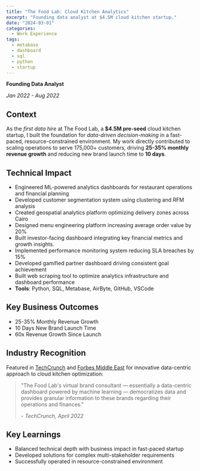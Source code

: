 ```yaml
---
title: "The Food Lab: Cloud Kitchen Analytics"
excerpt: "Founding data analyst at $4.5M cloud kitchen startup."
date: "2024-03-01"
categories:
  - Work Experience
tags:
  - metabase
  - dashboard
  - sql
  - python
  - startup
---
```


**Founding Data Analyst**

_Jan 2022 - Aug 2022_

## Context

As the _first data hire_ at The Food Lab, a **$4.5M pre-seed** cloud kitchen startup, I built the foundation for _data-driven decision-making_ in a fast-paced, resource-constrained environment. My work directly contributed to scaling operations to serve 175,000+ customers, driving **25-35% monthly revenue growth** and reducing new brand launch time to **10 days**.

## Technical Impact

- Engineered ML-powered analytics dashboards for restaurant operations and financial planning
- Developed customer segmentation system using clustering and RFM analysis
- Created geospatial analytics platform optimizing delivery zones across Cairo
- Designed menu engineering platform increasing average order value by 20%
- Built investor-facing dashboard integrating key financial metrics and growth insights.
- Implemented performance monitoring system reducing SLA breaches by 15%
- Developed gamified partner dashboard driving consistent goal achievement
- Built web scraping tool to optimize analytics infrastructure and dashboard performance
- **Tools**: Python, SQL, Metabase, AirByte, GitHub, VSCode

## Key Business Outcomes

- 25-35% Monthly Revenue Growth
- 10 Days New Brand Launch Time
- 60x Revenue Growth Since Launch

## Industry Recognition

Featured in [TechCrunch](https://techcrunch.com/2022/04/18/the-food-lab-an-egyptian-cloud-kitchen-provider-raises-4-5m-pre-seed-for-expansion/) and [Forbes Middle East](https://www.forbesmiddleeast.com/innovation/startups/egypt-based-startup-the-food-lab-raises-%2445m-in-pre-seed-funding-round) for innovative data-centric approach to cloud kitchen optimization:

> "The Food Lab's virtual brand consultant — essentially a data-centric dashboard powered by machine learning — democratizes data and provides granular information to these brands regarding their operations and finances."
>
> _- TechCrunch, April 2022_

## Key Learnings

- Balanced technical depth with business impact in fast-paced startup
- Developed solutions for complex multi-stakeholder requirements
- Successfully operated in resource-constrained environment
